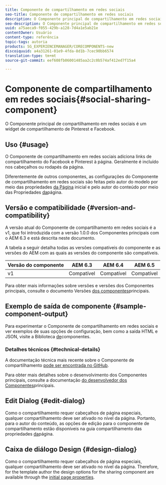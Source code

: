 ```yaml
---
title: Componente de compartilhamento em redes sociais
seo-title: Componente de compartilhamento em redes sociais
description: O Componente principal de compartilhamento em redes sociais é um widget de compartilhamento de Pinterest e Facebook.
seo-description: O Componente principal de compartilhamento em redes sociais é um widget de compartilhamento de Pinterest e Facebook.
uuid: a75aeca9-f055-429b-a128-7d4a1e5ab21e
contentOwner: Usuário
content-type: referência
topic-tags: autoria
products: SG_EXPERIENCEMANAGER/CORECOMPONENTS-new
discoiquuid: a4a31261-01e9-4fda-8d1b-7cec90bb6574
translation-type: tm+mt
source-git-commit: eef608fb06001485aa2c2c0b574af412ed7f15a4

---
```



# Componente de compartilhamento em redes sociais{#social-sharing-component}

O Componente principal de compartilhamento em redes sociais é um widget de compartilhamento de Pinterest e Facebook.

## Uso {#usage}

O Componente de compartilhamento em redes sociais adiciona links de compartilhamento do Facebook e Pinterest à página. Geralmente é incluído nos cabeçalhos ou rodapés da página.

Diferentemente de outros componentes, as configurações do Componente de compartilhamento em redes sociais são feitas pelo autor do modelo por meio das propriedades [da Página](https://helpx.adobe.com/experience-manager/6-5/sites/authoring/using/templates.html) inicial e pelo autor do conteúdo por meio das Propriedades [da](https://helpx.adobe.com/experience-manager/6-5/sites/authoring/using/editing-page-properties.html)página.

## Versão e compatibilidade {#version-and-compatibility}

A versão atual do Componente de compartilhamento em redes sociais é a v1, que foi introduzida com a versão 1.0.0 dos Componentes principais com o AEM 6.3 e está descrita neste documento.

A tabela a seguir detalha todas as versões compatíveis do componente e as versões do AEM com as quais as versões do componente são compatíveis.

| Versão do componente | AEM 6.3 | AEM 6.4 | AEM 6.5 |
|--- |--- |--- |--- |
| v1 | Compatível | Compatível | Compatível |


Para obter mais informações sobre versões e versões dos Componentes principais, consulte o documento Versões [dos componentes](versions.md)principais.

## Exemplo de saída de componente {#sample-component-output}

Para experimentar o Componente de compartilhamento em redes sociais e ver exemplos de suas opções de configuração, bem como a saída HTML e JSON, visite a Biblioteca [de](http://opensource.adobe.com/aem-core-wcm-components/library/social-sharing.html)componentes.

### Detalhes técnicos {#technical-details}

A documentação técnica mais recente sobre o Componente de compartilhamento [pode ser encontrada no GitHub](https://github.com/adobe/aem-core-wcm-components/blob/master/content/src/content/jcr_root/apps/core/wcm/components/sharing/v1/sharing).

Para obter mais detalhes sobre o desenvolvimento dos Componentes principais, consulte a documentação [do desenvolvedor dos Componentes](developing.md)principais.

## Edit Dialog {#edit-dialog}

Como o compartilhamento requer cabeçalhos de página especiais, qualquer compartilhamento deve ser ativado no nível da página. Portanto, para o autor do conteúdo, as opções de edição para o componente de compartilhamento estão disponíveis na guia compartilhamento das propriedades [da](https://helpx.adobe.com/experience-manager/6-5/sites/authoring/using/editing-page-properties.html)página.

## Caixa de diálogo Design {#design-dialog}

Como o compartilhamento requer cabeçalhos de página especiais, qualquer compartilhamento deve ser ativado no nível da página. Therefore, for the template author the design options for the sharing component are available through the [initial page properties](https://helpx.adobe.com/experience-manager/6-5/sites/authoring/using/templates.html).